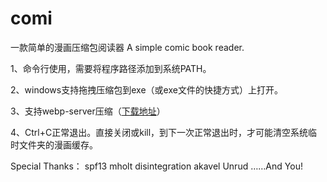 # comi
一款简单的漫画压缩包阅读器
A simple comic book reader.


1、命令行使用，需要将程序路径添加到系统PATH。

2、windows支持拖拽压缩包到exe（或exe文件的快捷方式）上打开。  

3、支持webp-server压缩（[下载地址](https://github.com/webp-sh/webp_server_go/releases/latest)）

4、Ctrl+C正常退出。直接关闭或kill，到下一次正常退出时，才可能清空系统临时文件夹的漫画缓存。


 

Special Thanks：  spf13  mholt  disintegration  akavel  Unrud  ……And You!
